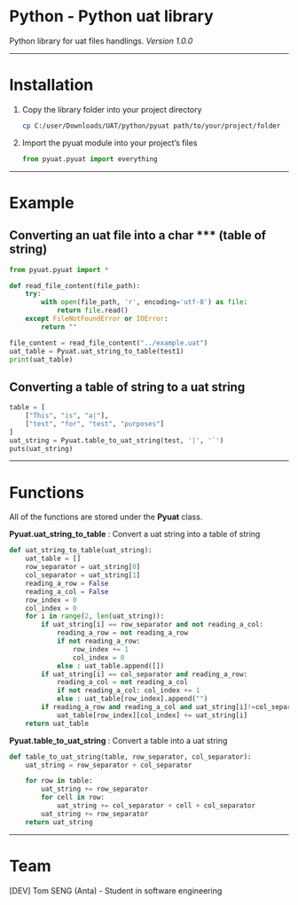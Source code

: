# Python - Python uat library

Python library for uat files handlings.
*Version 1.0.0*

---

# Installation

1. Copy the library folder into your project directory
    
    ```bash
    cp C:/user/Downloads/UAT/python/pyuat path/to/your/project/folder
    ```
    
2. Import the pyuat module into your project’s files
    ```python
    from pyuat.pyuat import everything
    ```

---

# Example
## Converting an uat file into a char *** (table of string)
```python
from pyuat.pyuat import *

def read_file_content(file_path):
    try:
        with open(file_path, 'r', encoding='utf-8') as file:
            return file.read()
    except FileNotFoundError or IOError:
        return ""

file_content = read_file_content("../example.uat")
uat_table = Pyuat.uat_string_to_table(test1)
print(uat_table)
```

## Converting a table of string to a uat string

```python
table = [
    ["This", "is", "a|"],
    ["test", "for", "test", "purposes"]
]
uat_string = Pyuat.table_to_uat_string(test, '|', '`')
puts(uat_string)
```

---

# Functions
All of the functions are stored under the **Pyuat** class.

**Pyuat.uat_string_to_table** : Convert a uat string into a table of string

```python
def uat_string_to_table(uat_string):
    uat_table = []
    row_separator = uat_string[0]
    col_separator = uat_string[1]
    reading_a_row = False
    reading_a_col = False
    row_index = 0
    col_index = 0
    for i in range(2, len(uat_string)):
        if uat_string[i] == row_separator and not reading_a_col:
            reading_a_row = not reading_a_row
            if not reading_a_row:
                row_index += 1
                col_index = 0
            else : uat_table.append([])
        if uat_string[i] == col_separator and reading_a_row:
            reading_a_col = not reading_a_col
            if not reading_a_col: col_index += 1
            else : uat_table[row_index].append("")
        if reading_a_row and reading_a_col and uat_string[i]!=col_separator:
            uat_table[row_index][col_index] += uat_string[i]
    return uat_table
```

**Pyuat.table_to_uat_string** : Convert a table into a uat string
```python
def table_to_uat_string(table, row_separator, col_separator):
    uat_string = row_separator + col_separator

    for row in table:
        uat_string += row_separator
        for cell in row:
            uat_string += col_separator + cell + col_separator
        uat_string += row_separator
    return uat_string
```
---

# Team
[DEV] Tom SENG (Anta) - Student in software engineering